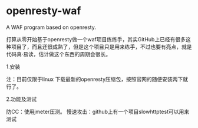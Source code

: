 # openresty-waf
A WAF program based on openresty.

打算从零开始基于openresty做一个waf项目练练手，其实GitHub上已经有很多这种项目了，而且还很成熟了，但是这个项目只是用来练手，不过也要有亮点，就是代码真·易读，估计做这个东西的周期会很长。

1.安装

注：目前仅限于linux
下载最新的openresty压缩包，按照官网的随便安装两下就行了。

2.功能及测试

防CC：使用jmeter压测。
慢速攻击：github上有一个项目slowhttptest可以用来测试
